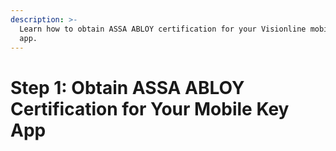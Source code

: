 ```yaml
---
description: >-
  Learn how to obtain ASSA ABLOY certification for your Visionline mobile key
  app.
---
```


# Step 1: Obtain ASSA ABLOY Certification for Your Mobile Key App

